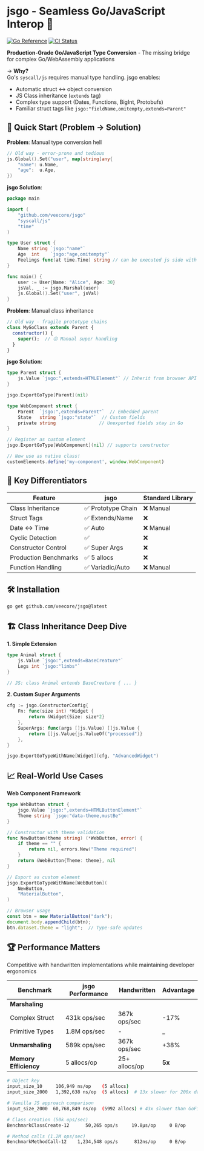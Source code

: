 # jsgo - Seamless Go/JavaScript Interop 🚀
[![Go Reference](https://pkg.go.dev/badge/github.com/veecore/jsgo.svg)](https://pkg.go.dev/github.com/veecore/jsgo)
[![CI Status](https://github.com/veecore/jsgo/actions/workflows/tests.yaml/badge.svg)](https://github.com/veecore/jsgo/actions)

**Production-Grade Go/JavaScript Type Conversion** - The missing bridge for complex Go/WebAssembly applications

→ **Why?**  
Go's `syscall/js` requires manual type handling. jsgo enables:  
- Automatic struct ↔ object conversion  
- JS Class inheritance (`extends` tag)  
- Complex type support (Dates, Functions, BigInt, Protobufs)  
- Familiar struct tags like `jsgo:"fieldName,omitempty,extends=Parent"`

## 🚀 Quick Start (Problem → Solution)

**Problem**: Manual type conversion hell
```go
// Old way - error-prone and tedious
js.Global().Set("user", map[string]any{
    "name": u.Name,
    "age":  u.Age,
})
```

**jsgo Solution**:
```go
package main

import (
    "github.com/veecore/jsgo"
    "syscall/js"
    "time"
)

type User struct {
    Name string `jsgo:"name"`
    Age  int    `jsgo:"age,omitempty"`
    Feelings func(at time.Time) string // can be executed js side with js Date as argument
}

func main() {
    user := User{Name: "Alice", Age: 30}
    jsVal, _ := jsgo.Marshal(user)
    js.Global().Set("user", jsVal)
}
```

**Problem**: Manual class inheritance  
```javascript
// Old way - fragile prototype chains
class MyGoClass extends Parent {
  constructor() {
    super();  // 😖 Manual super handling
  }
}
```

**jsgo Solution**:  
```go
type Parent struct {
    js.Value `jsgo:",extends=HTMLElement"` // Inherit from browser API
}

jsgo.ExportGoType[Parent](nil)

type WebComponent struct {
    Parent  `jsgo:",extends=Parent"`  // Embedded parent
    State   string `jsgo:"state"`  // Custom fields
    private string                // Unexported fields stay in Go
}

// Register as custom element
jsgo.ExportGoType[WebComponent](nil) // supports constructor
```

```javascript
// Now use as native class!
customElements.define('my-component', window.WebComponent)
```

## 🔑 Key Differentiators
| Feature               | jsgo               | Standard Library |
|-----------------------|--------------------|------------------|
| Class Inheritance     | ✅ Prototype Chain | ❌ Manual        |
| Struct Tags           | ✅ Extends/Name    | ❌               |
| Date ↔ Time           | ✅ Auto            | ❌ Manual        |
| Cyclic Detection      | ✅                 | ❌               |
| Constructor Control   | ✅ Super Args      | ❌               |
| Production Benchmarks | ✅ 5 allocs        | ❌               |
| Function Handling     | ✅ Variadic/Auto   | ❌ Manual        |


## 🛠 Installation
```bash
go get github.com/veecore/jsgo@latest
```

## 🏗 Class Inheritance Deep Dive

**1. Simple Extension**
```go
type Animal struct {
    js.Value `jsgo:",extends=BaseCreature"`
    Legs int `jsgo:"limbs"`
}

// JS: class Animal extends BaseCreature { ... }
```

**2. Custom Super Arguments**
```go
cfg := jsgo.ConstructorConfig{
    Fn: func(size int) *Widget {
        return &Widget{Size: size*2}
    },
    SuperArgs: func(args []js.Value) []js.Value {
        return []js.Value{js.ValueOf("processed")}
    },
}

jsgo.ExportGoTypeWithName[Widget](cfg, "AdvancedWidget")
```

## 📈 Real-World Use Cases

**Web Component Framework**
```go
type WebButton struct {
    jsgo.Value `jsgo:",extends=HTMLButtonElement"`
    Theme string `jsgo:"data-theme,mustBe"`
}

// Constructor with theme validation
func NewButton(theme string) (*WebButton, error) {
    if theme == "" {
        return nil, errors.New("Theme required")
    }
    return &WebButton{Theme: theme}, nil
}

// Export as custom element
jsgo.ExportGoTypeWithName[WebButton](
    NewButton, 
    "MaterialButton",
)
```

```javascript
// Browser usage
const btn = new MaterialButton("dark");
document.body.appendChild(btn);
btn.dataset.theme = "light";  // Type-safe updates
```

## 🏆 Performance Matters

Competitive with handwritten implementations while maintaining developer ergonomics

| Benchmark                      | jsgo Performance | Handwritten      | Advantage |
|--------------------------------|------------------|------------------|-----------|
| **Marshaling**                 |                  |                  |           |
| Complex Struct                 | 431k ops/sec     | 367k ops/sec     | -17%      |
| Primitive Types                | 1.8M ops/sec     | -                |    _      |
| **Unmarshaling**               | 589k ops/sec     | 367k ops/sec     | +38%      |
| **Memory Efficiency**          | 5 allocs/op      | 25+ allocs/op    | **5x**    |


```bash
# Object key
input_size_10     106,949 ns/op    (5 allocs)
input_size_2000   1,392,638 ns/op  (5 allocs)  # 13x slower for 200x data

# Vanilla JS approach comparison
input_size_2000  60,768,849 ns/op  (5992 allocs) # 43x slower than GoField

# Class creation (50k ops/sec)
BenchmarkClassCreate-12      50,265 ops/s     19.8µs/op     0 B/op

# Method calls (1.2M ops/sec)
BenchmarkMethodCall-12    1,234,548 ops/s      812ns/op     0 B/op
```
